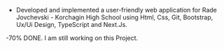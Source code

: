 - Developed and implemented a user-friendly web application for Rade Jovchevski - Korchagin High School using Html, Css, Git, Bootstrap, Ux/Ui Design, TypeScript and Next.Js.

-70% DONE. I am still working on this Project.

